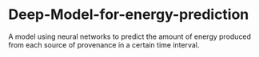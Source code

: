 # Deep-Model-for-energy-prediction
A model using neural networks to predict  the amount of energy produced from each source of provenance in a certain time interval.
